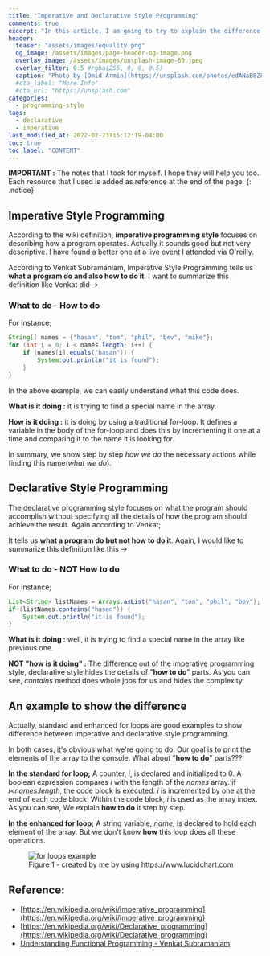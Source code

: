 ```yaml
---
title: "Imperative and Declarative Style Programming"
comments: true
excerpt: "In this article, I am going to try to explain the difference between imperative and declarative style programming"
header:
  teaser: "assets/images/equality.png"
  og_image: /assets/images/page-header-og-image.png
  overlay_image: /assets/images/unsplash-image-60.jpeg
  overlay_filter: 0.5 #rgba(255, 0, 0, 0.5)
  caption: "Photo by [Omid Armin](https://unsplash.com/photos/edANaB0ZFVo) on Unsplash"
  #cta_label: "More Info"
  #cta_url: "https://unsplash.com"
categories:
  - programming-style
tags:
  - declarative
  - imperative
last_modified_at: 2022-02-23T15:12:19-04:00
toc: true
toc_label: "CONTENT"
---
```




**IMPORTANT :** The notes that I took for myself. I hope they will help you too.. Each resource that I used is added as reference at the end of the page.
{: .notice}

## Imperative Style Programming

According to the wiki definition, **imperative programming style** focuses on describing how a program operates. Actually it sounds good but not very descriptive. I have found a better one at a live event I attended via O'reilly.

According to Venkat Subramaniam, Imperative Style Programming tells us **what a program do and also how to do it**. I want to summarize this definition like Venkat did ->

### What to do - How to do

For instance;

```java
String[] names = {"hasan", "tom", "phil", "bev", "mike"};
for (int i = 0; i < names.length; i++) {
    if (names[i].equals("hasan")) {
        System.out.println("it is found");
    }
}
```
In the above example, we can easily understand what this code does.

**What is it doing :** it is trying to find a special name in the array.

**How is it doing :** it is doing by using a traditional for-loop. It defines a variable in the body of the for-loop and does this by incrementing it one at a time and comparing it to the name it is looking for.

In summary, we show step by step *how we do* the necessary actions while finding this name(*what we do*).

## Declarative Style Programming

The declarative programming style focuses on what the program should accomplish without specifying all the details of how the program should achieve the result. Again according to Venkat;

It tells us **what a program do but not how to do it**. Again, I would like to summarize this definition like this ->

### What to do - NOT How to do

For instance;

```java
List<String> listNames = Arrays.asList("hasan", "tom", "phil", "bev");
if (listNames.contains("hasan")) {
    System.out.println("it is found");
}
```
**What is it doing :** well, it is trying to find a special name in the array like previous one.

**NOT "how is it doing" :** The difference out of the imperative programming style, declarative style hides the details of "**how to do**" parts. As you can see, *contains* method does whole jobs for us and hides the complexity.

## An example to show the difference

Actually, standard and enhanced for loops are good examples to show difference between imperative and declarative style programming.  

In both cases, it's obvious what we're going to do. Our goal is to print the elements of the array to the console. What about "**how to do**" parts???

**In the standard for loop;** A counter, *i*, is declared and initialized to 0. A boolean expression compares *i* with the length of the *names* array. if *i<names.length*, the code block is executed. *i* is incremented by one at the end of each code block. Within the code block, *i* is used as the array index. As you can see, We explain **how to do** it step by step.

**In the enhanced for loop;** A string variable, *name*, is declared to hold each element of the array. But we don't know **how** this loop does all these operations.

<figure style="width: 600px" class="align-center">
  <img src="{{ site.url }}{{ site.baseurl }}/assets/images/2022-02-23-imperative-and-declarative-programming/forloops.png" alt="for loops example">
  <figcaption>Figure 1 - created by me by using https://www.lucidchart.com </figcaption>
</figure>

## Reference:
* [https://en.wikipedia.org/wiki/Imperative_programming](https://en.wikipedia.org/wiki/Imperative_programming)
* [https://en.wikipedia.org/wiki/Declarative_programming](https://en.wikipedia.org/wiki/Declarative_programming)
* [Understanding Functional Programming - Venkat Subramaniam](https://learning.oreilly.com/live-events/understanding-functional-programming/0636920457435/0636920058831/)
